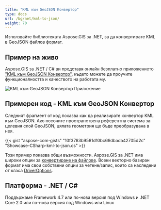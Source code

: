 ```yaml
---
title: "KML към GeoJSON Конвертор"
type: docs
url: /bg/net/kml-to-json/
weight: 70
---
```


Използвайте библиотеката Aspose.GIS за .NET, за да конвертирате KML в GeoJSON файлов формат.

## **Пример на живо**

Aspose.GIS за .NET / C# ви представя онлайн безплатно приложението ["KML към GeoJSON Конвертор"](https://products.aspose.app/gis/conversion/kml-to-json), където можете да проучите функционалността и качеството на работата му.

![KML към GeoJSON Конвертор Приложение](conversion.png)

## **Примерен код - KML към GeoJSON Конвертор**

Следният фрагмент от код показва как да реализирате конвертор KML към GeoJSON. Ако посочите пространствена референтна система за целевия слой GeoJSON, цялата геометрия ще бъде преобразувана в нея. 

{{< gist "aspose-com-gists" "10f3783b9581d10bc69dbada42705d2c" "Showcase-CSharp-kml-to-json.cs" >}}

Този пример показва общи възможности. Aspose.GIS за .NET има широки опции за [конвертиране на файлове](https://docs.aspose.com/gis/net/vector-layers/). Всеки векторно базиран формат има свои собствени опции за четене/запис, които са наследени от класа [DriverOptions](https://reference.aspose.com/gis/net/aspose.gis/driveroptions).

## **Платформа - .NET / C#**

Поддържаме Framework 4.7 или по-нова версия под Windows и .NET Core 2.0 или по-нова версия под Windows или Linux
